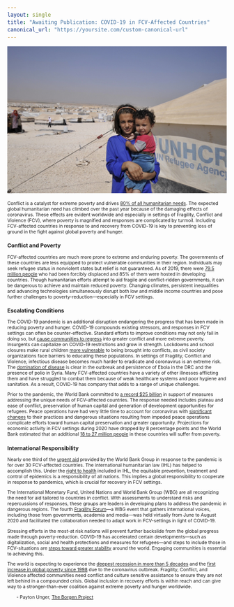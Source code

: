 ```yaml
---
layout: single
title: "Awaiting Publication: COVID-19 in FCV-Affected Countries"
canonical_url: "https://yoursite.com/custom-canonical-url"
---
```


[![Refugee camp in Jordan](/assets/images/fcv.JPG "Zaatari refugee camp, Jordan by Foreign, Commonwealth & Development Office")](https://flic.kr/p/fHZeLC)

<html>
<head>
<style>
.center {
	text-align: center;
}
.myDiv {
  font-size: .75em;
}
.hang {
  padding-left: 22px ;
  text-indent: -22px ;
}
</style>
</head>
<body>
<div class="myDiv">

<p>Conflict is a catalyst for extreme poverty and drives <a href="https://www.worldbank.org/en/topic/fragilityconflictviolence/overview#2">80% of all humanitarian needs</a>. The expected global humanitarian need has climbed over the past year because of the damaging effects of coronavirus. These effects are evident worldwide and especially in settings of Fragility, Conflict and Violence (FCV), where poverty is magnified and responses are complicated by turmoil. Including FCV-affected countries in response to and recovery from COVID-19 is key to preventing loss of ground in the fight against global poverty and hunger. </p>

<h3>Conflict and Poverty</h3>

<p>FCV-affected countries are much more prone to extreme and enduring poverty. The governments of these countries are less equipped to protect vulnerable communities in their region. Individuals may seek refugee status in nonviolent states but relief is not guaranteed. As of 2019, there were <a href="https://www.worldbank.org/en/topic/fragilityconflictviolence/overview#2">79.5 million people</a> who had been forcibly displaced and 85% of them were hosted in developing countries. Though humanitarian efforts attempt to aid fragile and conflict-ridden governments, it can be dangerous to achieve and maintain reduced poverty. Changing climates, persistent inequalities and advancing technologies simultaneously disrupt both low and middle income countries and pose further challenges to poverty-reduction&mdash;especially in FCV settings. </p>

<h3>Escalating Conditions</h3>

<p>The COVID-19 pandemic is an additional disruption endangering the progress that has been made in reducing poverty and hunger. COVID-19 compounds existing stressors, and responses in FCV settings can often be counter-effective. Standard efforts to improve conditions may not only fail in doing so, but <a href="http://documents1.worldbank.org/curated/en/136631594937150795/pdf/World-Bank-Group-COVID-19-Crisis-Response-Approach-Paper-Saving-Lives-Scaling-up-Impact-and-Getting-Back-on-Track.pdf">cause communities to regress</a> into greater conflict and more extreme poverty. Insurgents can capitalize on COVID-19 restrictions and grow in strength. Lockdowns and school closures make rural children <a href="https://climate-security-expert-network.org/sites/climate-security-expert-network.com/files/documents/spreading_disease_spreading_conflict.pdf">more vulnerable</a> to being brought into conflicts, as civil society organizations face barriers to educating these populations. In settings of Fragility, Conflict and Violence, infectious disease becomes much harder to eradicate and coronavirus is an extreme risk. The <a href="https://www.un.org/en/un-coronavirus-communications-team/covid-19-fragile-settings-ensuring-conflict-sensitive-response">domination of disease</a> is clear in the outbreak and persistence of Ebola in the DRC and the presence of polio in Syria. Many FCV-affected countries have a variety of other illnesses afflicting them and have struggled to combat them because of weak healthcare systems and poor hygiene and sanitation. As a result, COVID-19 has company that adds to a range of unique challenges.</p>

<p>Prior to the pandemic, the World Bank committed to <a href="https://www.worldbank.org/en/topic/fragilityconflictviolence/overview#2">a record $25 billion</a> in support of measures addressing the unique needs of FCV-affected countries. The response needed includes plateau and ease of conflict, preservation of human capital and generation of development opportunities for refugees. Peace operations have had very little time to account for coronavirus with <a href="https://climate-security-expert-network.org/sites/climate-security-expert-network.com/files/documents/spreading_disease_spreading_conflict.pdf">significant changes</a> to their practices and dangerous situations resulting from impeded peace operations complicate efforts toward human capital preservation and greater opportunity. Projections for economic activity in FCV settings during 2020 have dropped by 8 percentage points and the World Bank estimated that an additional <a href="https://www.worldbank.org/en/topic/fragilityconflictviolence/overview#2">18 to 27 million people</a> in these countries will suffer from poverty.</p>

<h3>International Responsibility</h3>

<p>Nearly one third of the <a href="https://www.worldbank.org/en/topic/fragilityconflictviolence/overview#2">urgent aid</a> provided by the World Bank Group in response to the pandemic is for over 30 FCV-affected countries. The international humanitarian law (IHL) has helped to accomplish this. Under the <a href="https://blogs.icrc.org/law-and-policy/2020/11/05/covid-19-vaccines/">right to health</a> included in IHL, the equitable prevention, treatment and control of epidemics is a responsibility of all nations. This implies a global responsibility to cooperate in response to pandemics, which is crucial for recovery in FCV settings.</p>

<p>The International Monetary Fund, United Nations and World Bank Group (WBG) are all recognizing the need for aid tailored to countries in conflict. With assessments to understand risks and repercussions of responses, these groups are leaders in developing plans to address the pandemic in dangerous regions. The fourth <a href="https://www.worldbank.org/en/events/2020/03/02/fragility-forum-2020#1">Fragility Forum</a>&mdash;a WBG event that gathers international voices, including those from governments, academia and media&mdash;was held virtually from June to August 2020 and facilitated the collaboration needed to adapt work in FCV-settings in light of COVID-19.</p>

<p>Stressing efforts in the most-at risk nations will prevent further backslide from the global progress made through poverty-reduction. COVID-19 has accelerated certain developments&mdash;such as digitalization, social and health protections and measures for refugees&mdash;and steps to include those in FCV-situations are <a href="https://www.imf.org/en/News/Articles/2020/05/13/na051320-covid-19-poses-formidable-threat-for-fragile-states-in-the-middle-east-and-north-africa">steps toward greater stability</a> around the world. Engaging communities is essential to achieving this. </p>

<p>The world is expecting to experience the <a href="https://live.worldbank.org/coronavirus-live-series-tackling-pandemic-fragile-and-conflict-affected-settings">deepest recession in more than 5 decades</a> and the <a href="http://documents1.worldbank.org/curated/en/136631594937150795/pdf/World-Bank-Group-COVID-19-Crisis-Response-Approach-Paper-Saving-Lives-Scaling-up-Impact-and-Getting-Back-on-Track.pdf">first increase in global poverty since 1998</a> due to the coronavirus outbreak. Fragility, Conflict, and Violence affected communities need conflict and culture sensitive assistance to ensure they are not left behind in a compounded crisis. Global inclusion in recovery efforts is within reach and can give way to a stronger-than-ever coalition against extreme poverty and hunger worldwide. </p>

<p>&emsp;&emsp;- Payton Unger, <a href="https://borgenproject.org/payton-unger">The Borgen Project</a></p>